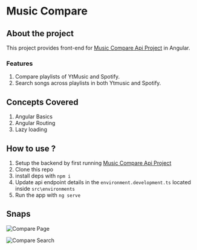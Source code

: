 # Music Compare

## About the project

This project provides front-end for [Music Compare Api Project](https://github.com/Adityamishra018/Music-Compare-Api--Python-FastApi-Spotify-YtMusic-REST) in Angular. 

### Features

1. Compare playlists of YtMusic and Spotify.
2. Search songs across playlists in both Ytmusic and Spotify.

## Concepts Covered

1. Angular Basics
2. Angular Routing
3. Lazy loading

## How to use ?

1. Setup the backend by first running [Music Compare Api Project](https://github.com/Adityamishra018/Music-Compare-Api--Python-FastApi-Spotify-YtMusic-REST)
2. Clone this repo
3. install deps with `npm i`
4. Update api endpoint details in the `environment.development.ts` located inside `src\environments`
5. Run the app with `ng serve`

## Snaps

![Compare Page](https://drive.google.com/uc?export=view&id=1T1fAX7N7zdEiyKlD7Hq8AC-UD5Vg0wzB)

![Compare Search](https://drive.google.com/uc?export=view&id=1L76hSn9kdvOciDkdButTGkWJHINIGA5K)

